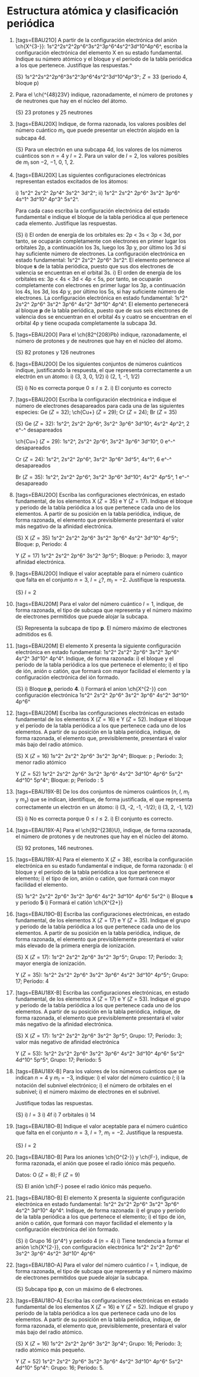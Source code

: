 # Estructura atómica y clasificación periódica

1.  [tags=EBAU21O] A partir de la configuración electrónica del anión \ch{X^{3-}}: 1s^2^2s^2^2p^6^3s^2^3p^6^4s^2^3d^10^4p^6^, escriba la configuración electrónica del elemento X en su estado fundamental. Indique su número atómico y el bloque y el período de la tabla periódica a los que pertenece. Justifique las respuestas.^

    {S} 1s^2^2s^2^2p^6^3s^2^3p^6^4s^2^3d^10^4p^3^; $Z = 33$ (periodo 4, bloque p)

1.  Para el \ch{^{48}23V} indique, razonadamente, el número de protones y de neutrones que hay en el núcleo del átomo.

    {S} 23 protones y 25 neutrones

1.  [tags=EBAU20X] Indique, de forma razonada, los valores posibles del número cuántico $m_l$, que puede presentar un electrón alojado en la subcapa 4d.

    {S} Para un electrón en una subcapa 4d, los valores de los números cuánticos son $n = 4$ y $l = 2$.
    Para un valor de $l = 2$, los valores posibles de $m_l$ son $-2$, $-1$, 0, 1, 2.

1.  [tags=EBAU20X] Las siguientes configuraciones electrónicas representan estados excitados de los átomos:

    i)  1s^2^ 2s^2^ 2p^4^ 3s^2^ 3d^2^;
    ii) 1s^2^ 2s^2^ 2p^6^ 3s^2^ 3p^6^ 4s^1^ 3d^10^ 4p^3^ 5s^2^.
    
    Para cada caso escriba la configuración electrónica del estado fundamental e indique el bloque de la tabla periódica al que pertenece cada elemento. Justifique las respuestas.

    {S}
    i)  El orden de energía de los orbitales es: 2p < 3s < 3p < 3d, por tanto, se ocuparán completamente con electrones en primer lugar los orbitales 2p, a continuación los 3s, luego los 3p y, por último los 3d si hay suficiente número de electrones. La configuración electrónica en estado fundamental: 1s^2^ 2s^2^ 2p^6^ 3s^2^. El elemento pertenece al bloque **s** de la tabla periódica, puesto que sus dos electrones de valencia se encuentran en el orbital 3s.
    i)  El orden de energía de los orbitales es: 3p < 4s < 3d < 4p < 5s, por tanto, se ocuparán completamente con electrones en primer lugar los 3p, a continuación los 4s, los 3d, los 4p y, por último los 5s, si hay suficiente número de electrones. La configuración electrónica en estado fundamental: 1s^2^ 2s^2^ 2p^6^ 3s^2^ 3p^6^ 4s^2^ 3d^10^ 4p^4^. El elemento pertenecerá al bloque **p** de la tabla periódica, puesto que de sus seis electrones de valencia dos se encuentran en el orbital 4s y cuatro se encuentran en el orbital 4p y tiene ocupada completamente la subcapa 3d.

1.  [tags=EBAU20O] Para el \ch{82^{208}Pb} indique, razonadamente, el número de protones y de neutrones que hay en el núcleo del átomo.

    {S} 82 protones y 126 neutrones

1.  [tags=EBAU20O] De los siguientes conjuntos de números cuánticos indique, justificando la respuesta, el que representa correctamente a un electrón en un átomo:
    i)  (3, 3, 0, 1/2)
    i)  (2, 1, -1, 1/2)

    {S}
    i)  No es correcta porque $0 \leq l \leq 2$.
    i)  El conjunto es correcto

1.  [tags=EBAU20O] Escriba la configuración electrónica e indique el número de electrones desapareados para cada una de las siguientes especies: Ge ($Z = 32$); \ch{Cu+} ($Z = 29$); Cr ($Z = 24$); Br ($Z = 35$)

    {S} 
    Ge ($Z = 32$): 1s^2^, 2s^2^ 2p^6^, 3s^2^ 3p^6^ 3d^10^, 4s^2^ 4p^2^, 2 e^-^ desapareados

    \ch{Cu+} ($Z = 29$): 1s^2^, 2s^2^ 2p^6^, 3s^2^ 3p^6^ 3d^10^, 0 e^-^ desapareados

    Cr ($Z = 24$): 1s^2^, 2s^2^ 2p^6^, 3s^2^ 3p^6^ 3d^5^, 4s^1^, 6 e^-^ desapareados

    Br ($Z = 35$): 1s^2^, 2s^2^ 2p^6^, 3s^2^ 3p^6^ 3d^10^, 4s^2^ 4p^5^, 1 e^-^ desapareado

1.  [tags=EBAU20O] Escriba las configuraciones electrónicas, en estado fundamental, de los elementos X ($Z=35$) e Y ($Z=17$). Indique el bloque y periodo de la tabla periódica a los que pertenece cada uno de los elementos. A partir de su posición en la tabla periódica, indique, de forma razonada, el elemento que previsiblemente presentará el valor más negativo de la afinidad electrónica.

    {S} 
    X ($Z = 35$) 1s^2^ 2s^2^ 2p^6^ 3s^2^ 3p^6^ 4s^2^ 3d^10^ 4p^5^;  Bloque: p, Periodo: 4
    
    Y ($Z = 17$) 1s^2^ 2s^2^ 2p^6^ 3s^2^ 3p^5^; Bloque: p Periodo: 3, mayor afinidad electrónica.

1.  [tags=EBAU20O] Indique el valor aceptable para el número cuántico que falta en el conjunto $n = 3$, $l = ¿?$, $m_l = -2$. Justifique la respuesta.

    {S} $l = 2$

1.  [tags=EBAU20M] Para el valor del número cuántico $l = 1$, indique, de forma razonada, el tipo de subcapa que representa y el número máximo de electrones permitidos que puede alojar la subcapa.

    {S} Representa la subcapa de tipo **p**. El número máximo de electrones admitidos es 6.

1.  [tags=EBAU20M] El elemento X presenta la siguiente configuración electrónica en estado fundamental: 1s^2^ 2s^2^ 2p^6^ 3s^2^ 3p^6^ 4s^2^ 3d^10^ 4p^4^. Indique, de forma razonada:
    i)  el bloque y el período de la tabla periódica a los que pertenece el elemento;
    i)  el tipo de ión, anión o catión, que formará con mayor facilidad el elemento y la configuración electrónica del ión formado.

    {S}
    i)  Bloque **p**, periodo **4**.
    i)  Formará el anion \ch{X^{2-}} con configuración electrónica 1s^2^ 2s^2^ 2p^6^ 3s^2^ 3p^6^ 4s^2^ 3d^10^ 4p^6^

1.  [tags=EBAU20M] Escriba las configuraciones electrónicas en estado fundamental de los elementos X ($Z = 16$) e Y ($Z = 52$). Indique el bloque y el período de la tabla periódica a los que pertenece cada uno de los elementos. A partir de su posición en la tabla periódica, indique, de forma razonada, el elemento que, previsiblemente, presentará el valor más bajo del radio atómico.

    {S} X ($Z = 16$) 1s^2^ 2s^2^ 2p^6^ 3s^2^ 3p^4^; Bloque: p ; Período: 3; menor radio atómico

    Y ($Z = 52$) 1s^2^ 2s^2^ 2p^6^ 3s^2^ 3p^6^ 4s^2^ 3d^10^ 4p^6^ 5s^2^ 4d^10^ 5p^4^; Bloque: p; Período : 5

1.  [tags=EBAU19X-B] De los dos conjuntos de números cuánticos ($n$, $l$, $m_l$ y $m_s$) que se indican, identifique, de forma justificada, el que representa correctamente un electrón en un átomo:
    i)  (3, -2, -1, -1/2);
    i)  (3, 2, -1, 1/2)

    {S}
    i)  No es correcta porque $0 \leq l \leq 2$.
    i)  El conjunto es correcto.

1.  [tags=EBAU19X-A] Para el \ch{92^{238}U}, indique, de forma razonada, el número de protones y de neutrones que hay en el núcleo del átomo.

    {S} 92 protones, 146 neutrones.

1.  [tags=EBAU19X-A] Para el elemento X ($Z = 38$), escriba la configuración electrónica en su estado fundamental e indique, de forma razonada:
    i)  el bloque y el período de la tabla periódica a los que pertenece el elemento;
    i)  el tipo de ion, anión o catión, que formará con mayor facilidad el elemento.

    {S} 1s^2^ 2s^2^ 2p^6^ 3s^2^ 3p^6^ 4s^2^ 3d^10^ 4p^6^ 5s^2^
    i)  Bloque **s** y periodo **5**
    i)  Formará el catión \ch{X^{2+}}

1.  [tags=EBAU19O-B] Escriba las configuraciones electrónicas, en estado fundamental, de los elementos X ($Z = 17$) e Y ($Z = 35$). Indique el grupo y periodo de la tabla periódica a los que pertenece cada uno de los elementos. A partir de su posición en la tabla periódica, indique, de forma razonada, el elemento que previsiblemente presentará el valor más elevado de la primera energía de ionización.

    {S} X ($Z = 17$): 1s^2^ 2s^2^ 2p^6^ 3s^2^ 3p^5^; Grupo: 17; Período: 3; mayor energía de ionización.

    Y ($Z = 35$): 1s^2^ 2s^2^ 2p^6^ 3s^2^ 3p^6^ 4s^2^ 3d^10^ 4p^5^; Grupo: 17; Período: 4


1.  [tags=EBAU18X-B] Escriba las configuraciones electrónicas, en estado fundamental, de los elementos X ($Z = 17$) e Y ($Z = 53$). Indique el grupo y periodo de la tabla periódica a los que pertenece cada uno de los elementos. A partir de su posición en la tabla periódica, indique, de forma razonada, el elemento que previsiblemente presentará el valor más negativo de la afinidad electrónica.

    {S} X ($Z = 17$):   1s^2^ 2s^2^ 2p^6^ 3s^2^ 3p^5^, Grupo: 17; Período: 3; valor más negativo de afinidad electrónica
    
    Y ($Z = 53$):       1s^2^ 2s^2^ 2p^6^ 3s^2^ 3p^6^ 4s^2^ 3d^10^ 4p^6^ 5s^2^ 4d^10^ 5p^5^, Grupo: 17; Período: 5

1.  [tags=EBAU18X-B] Para los valores de los números cuánticos que se indican $n = 4$ y $m_l = -3$, indique: 
    i)  el valor del número cuántico $l$; 
    i)  la notación del subnivel electrónico;
    i)  el número de orbitales en el subnivel;
    i)  el número máximo de electrones en el subnivel.
    
    Justifique todas las respuestas.

    {S}
    i)  $l = 3$
    i)  4f
    i)  7 orbitales
    i)  14

1.  [tags=EBAU18O-B] Indique el valor aceptable para el número cuántico que falta en el conjunto $n = 3$, $l = ?$, $m_l = -2$. Justifique la respuesta.

    {S} $l = 2$ 


1.  [tags=EBAU18O-B] Para los aniones \ch{O^{2-}} y \ch{F-}, indique, de forma razonada, el anión que posee el radio iónico más pequeño.

    Datos: O ($Z = 8$); F ($Z = 9$)

    {S} El anión \ch{F-} posee el radio iónico más pequeño.

1.  [tags=EBAU18O-B] El elemento X presenta la siguiente configuración electrónica en estado fundamental: 1s^2^ 2s^2^ 2p^6^ 3s^2^ 3p^6^ 4s^2^ 3d^10^ 4p^4^. Indique, de forma razonada:
    i)  el grupo y período de la tabla periódica a los que pertenece el elemento;
    i)  el tipo de ión, anión o catión, que formará con mayor facilidad el elemento y la configuración electrónica del ión formado.

    {S}
    i)  Grupo 16 (p^4^) y periodo 4 ($n = 4$)
    i)  Tiene tendencia a formar el anión \ch{X^{2-}}, con configuración electrónica 1s^2^ 2s^2^ 2p^6^ 3s^2^ 3p^6^ 4s^2^ 3d^10^ 4p^6^

1.  [tags=EBAU18O-A] Para el valor del número cuántico $l = 1$, indique, de forma razonada, el tipo de subcapa que representa y el número máximo de electrones permitidos que puede alojar la subcapa.

    {S} Subcapa tipo **p**, con un máximo de 6 electrones.

1.  [tags=EBAU18O-A] Escriba las configuraciones electrónicas en estado fundamental de los elementos X ($Z = 16$) e Y ($Z
    = 52$). Indique el grupo y período de la tabla periódica a los que pertenece cada uno de los
    elementos. A partir de su posición en la tabla periódica, indique, de forma razonada, el elemento
    que, previsiblemente, presentará el valor más bajo del radio atómico.

    {S} X ($Z = 16$) 1s^2^ 2s^2^ 2p^6^ 3s^2^ 3p^4^; Grupo: 16; Período: 3; radio atómico más pequeño.

    Y ($Z = 52$) 1s^2^ 2s^2^ 2p^6^ 3s^2^ 3p^6^ 4s^2^ 3d^10^ 4p^6^ 5s^2^ 4d^10^ 5p^4^: Grupo: 16; Período: 5.

